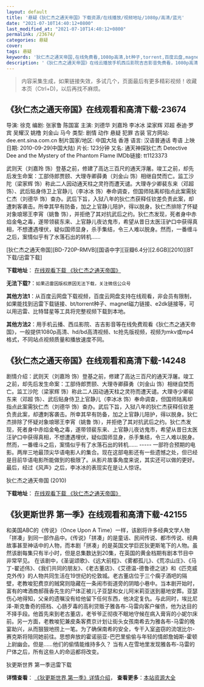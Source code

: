 ```yaml
---
layout: default
title: '悬疑《狄仁杰之通天帝国》下载资源/在线播放/视频地址/1080p/高清/蓝光'
date: "2021-07-10T14:40:12+0800"
last_modified_at: "2021-07-10T14:40:12+0800"
permalink: /23674/
categories: 悬疑
cover:
tags: 悬疑
keywords: '狄仁杰之通天帝国,在线免费看,1080p高清,bt种子,torrent,百度云盘,magnet,磁力链,迅雷下载资源'
description: '《狄仁杰之通天帝国》在线云播放手机西瓜影院吉吉影音免费看，1080p高清bd/hd未删减完整版和tc抢先枪版，mkv/mp4格式，附带bt/torrent种子、magnet/磁力链、百度云盘、网盘资源迅雷下载链接'
---
```


>内容采集生成，如果链接失效，多试几个，页面最后有更多精彩视频！收藏本页（Ctrl+D)，以后再找不麻烦。


## 《狄仁杰之通天帝国》在线观看和高清下载-23674

导演: 徐克 编剧: 张家鲁 陈国富 主演: 刘德华 刘嘉玲 李冰冰 梁家辉 邓超 泰迪·罗宾 吴耀汉 姚橹 刘金山 马今 类型: 剧情 动作 悬疑 犯罪 古装 官方网站: dee.ent.sina.com.cn 制片国家/地区: 中国大陆 香港 语言: 汉语普通话 粤语 上映日期: 2010-09-29(中国大陆) 片长: 123分钟 又名: 通天神探狄仁杰 Detective Dee and the Mystery of the Phantom Flame IMDb链接: tt1123373

武则天（刘嘉玲 饰）登基之前，修建了高达三百尺的通天浮屠。竣工之前，却先后发生命案：工部侍郎贾颐、大理寺卿薛勇（刘金山 饰）相继自焚而亡。监工沙陀（梁家辉 饰）称此二人因动通天柱之灵符而遭天谴。大理寺少卿裴东来（邓超 饰）、武后贴身侍卫上官静儿（李冰冰 饰）奉命调查，但国师陆离却指点此案需狄仁杰（刘德华 饰）查办。武后下旨，入狱八年的狄仁杰获释任钦差负责此案，却遭刺客袭击。所幸其早有防备，加之上官静儿陪护，得以脱身。狄仁杰排除了怀疑对象琅琊王李宵（姚鲁 饰），并拒绝了其对抗武后之约。狄仁杰发现，死者身中赤焰金龟之毒，遂带领裴东来、上官静儿夜访鬼市，希望从昔日太医汪驴口中获得真相，不想遭遇埋伏，疑似国师显身，杀手集结，令三人难以脱身。然而，一番缠斗之后，案情似乎有了水落石出的转机……


[狄仁杰之通天帝国][BD-720P-RMVB][国语中字][豆瓣6.4分][2.6GB][2010][BT下载/迅雷下载]

**下载地址**： [在线观看下载 《狄仁杰之通天帝国》](https://www.btdx8.com/torrent/detective_dee_and_the_mystery_of_the_phantom_flame_2010.html) 


**无法下载?**：`如果迅雷因版权原因无法下载，关注微信公众号 `

**其他方法1**：从百度云网盘下载视频，百度云网盘支持在线观看，非会员有限制，如果能找到迅雷下载链接、bt/torrent种子、magnet磁力链接、e2dk链接等，可以用迅雷、比特彗星等工具将完整视频下载到本地。

**其他方法2**：用手机云播、西瓜影院、吉吉影音等在线免费观看《狄仁杰之通天帝国》，一般提供1080p高清、hd/bd高清视频、tc抢先版视频，视频为mkv或mp4格式，不同站点视频质量和播放速度不同。


## 《狄仁杰之通天帝国》在线观看和高清下载-14248

剧情介绍：武则天（刘嘉玲 饰）登基之前，修建了高达三百尺的通天浮屠。竣工之前，却先后发生命案：工部侍郎贾颐、大理寺卿薛勇（刘金山 饰）相继自焚而亡。监工沙陀（梁家辉 饰）称此二人因动通天柱之灵符而遭天谴。大理寺少卿裴东来（邓超 饰）、武后贴身侍卫上官静儿（李冰冰 饰）奉命调查，但国师陆离却指点此案需狄仁杰（刘德华 饰）查办。武后下旨，入狱八年的狄仁杰获释任钦差负责此案，却遭刺客袭击。所幸其早有防备，加之上官静儿陪护，得以脱身。狄仁杰排除了怀疑对象琅琊王李宵（姚鲁 饰），并拒绝了其对抗武后之约。狄仁杰发现，死者身中赤焰金龟之毒，遂带领裴东来、上官静儿夜访鬼市，希望从昔日太医汪驴口中获得真相，不想遭遇埋伏，疑似国师显身，杀手集结，令三人难以脱身。然而，一番缠斗之后，案情似乎有了水落石出的转机…… ----- 一部符合预期的电影。两岸三地最顶尖华语电影人的集合。现在这部电影还有一些遗憾之处，但已经是目前华语电影所能做到的极限了。从影片故事角度来说，其实还可以做的更好。最后，经过《风声》之后，李冰冰的表现实在是让人惊讶。


狄仁杰之通天帝国 (2010)

**下载地址**： [在线观看下载 《狄仁杰之通天帝国》](https://www.btbtdy.me/btdy/dy5336.html) 


## 《狄更斯世界 第一季》在线观看和高清下载-42155

和美国ABC的《传说》（Once Upon A Time）一样，该剧将许多经典文学人物「拼凑」到同一部作品中。《传说》「拼凑」的是童话、民间传说、都市传说、经典故事甚至神话中的人物，而本剧「拼凑」的是英国文学巨匠狄更斯笔下的人物。虽然该剧每集只有半小时，但是总集数达到20集，在英国的黄金档期有剧本节目中非常罕见。 在该剧中，《圣诞颂歌》、《远大前程》、《雾都孤儿》、《荒凉山庄》、《马丁-翟述伟》、《我们共同的朋友》、《老古董店》、《艾德温-德鲁德之谜》和《匹克威克外传》的人物共同生活在19世纪的伦敦城。老古董店位于三个瘸子酒吧的隔壁，老教唆犯费京的贼窝则隐藏在一条闹市街道旁的阴暗小巷中。当本剧开始时，富有的啤酒商郝薇香先生的尸体正被儿子亚瑟和女儿阿米莉亚送到墓地安葬。亚瑟伤心地得知，父亲的遗嘱没有给他留下任何东西，他决定复仇。与此同时，埃比尼泽-斯克鲁奇的搭档、心肠歹毒的高利贷贩子雅各布-马雷向客户催债，他为达目的不择手段。他首先来到老古董店，老爷爷正彻夜不眠地守候在病入膏肓的小妮尔床前。另一方面，老教唆犯兼皮条客费京计划让街头女孩南希去为雅各布-马雷的晚宴助兴，从而狠狠地捞上一笔。为了确保南希的安全，专干入室盗窃的流氓比尔-赛克斯将陪同她前往。思想奔放的霍诺丽亚-巴巴里偷偷与年轻的情郎詹姆斯-霍顿上尉幽会。但是&hellip;…他们的偷情能维持多久？ 当有人在雪地里发现雅各布-马雷的尸体之后，所有这些人的命运都将改变。<!---剧情end--->


狄更斯世界 第一季迅雷下载

**详情查看**： [《狄更斯世界 第一季》详情介绍](/movie/42155/)， **查看更多**：[本站资源大全](/movie/t/all/)

